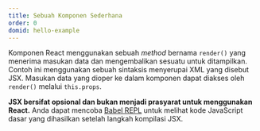```yaml
---
title: Sebuah Komponen Sederhana
order: 0
domid: hello-example
---
```


Komponen React menggunakan sebuah *method* bernama `render()` yang menerima masukan data dan mengembalikan sesuatu untuk ditampilkan. Contoh ini menggunakan sebuah sintaksis menyerupai XML yang disebut JSX. Masukan data yang dioper ke dalam komponen dapat diakses oleh `render()` melalui `this.props`.

**JSX bersifat opsional dan bukan menjadi prasyarat untuk menggunakan React.** Anda dapat mencoba [Babel REPL](babel://es5-syntax-example) untuk melihat kode JavaScript dasar yang dihasilkan setelah langkah kompilasi JSX.

